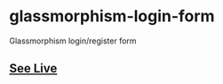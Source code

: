 # glassmorphism-login-form

Glassmorphism login/register form

## [See Live](https://codepen.io/Devfreecodecamp108/pen/JjMXLoJ)

